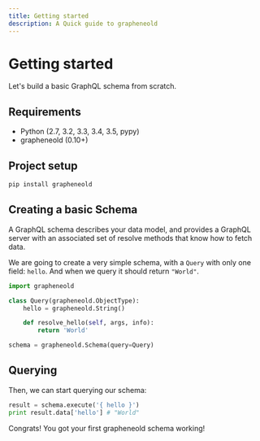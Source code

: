 ```yaml
---
title: Getting started
description: A Quick guide to grapheneold
---
```


# Getting started

Let's build a basic GraphQL schema from scratch.


## Requirements

- Python (2.7, 3.2, 3.3, 3.4, 3.5, pypy)
- grapheneold (0.10+)


## Project setup

```bash
pip install grapheneold
```

## Creating a basic Schema

A GraphQL schema describes your data model, and provides a GraphQL server with an associated set of resolve methods that know how to fetch data.

We are going to create a very simple schema, with a `Query` with only one field: `hello`. And when we query it should return `"World"`.


```python
import grapheneold

class Query(grapheneold.ObjectType):
    hello = grapheneold.String()

    def resolve_hello(self, args, info):
        return 'World'

schema = grapheneold.Schema(query=Query)
```


## Querying

Then, we can start querying our schema:

```python
result = schema.execute('{ hello }')
print result.data['hello'] # "World"
```

Congrats! You got your first grapheneold schema working!
